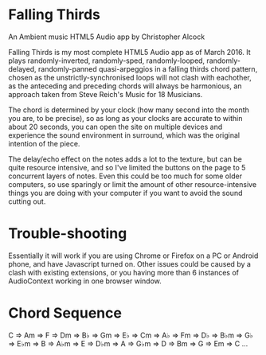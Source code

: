 # Falling Thirds

An Ambient music HTML5 Audio app by Christopher Alcock

Falling Thirds is my most complete HTML5 Audio app as of March 2016.  It plays randomly-inverted, randomly-sped, randomly-looped, randomly-delayed, randomly-panned quasi-arpeggios in a falling thirds chord pattern, chosen as the unstrictly-synchronised loops will not clash with eachother, as the anteceding and preceding chords will always be harmonious, an approach taken from Steve Reich's Music for 18 Musicians.

The chord is determined by your clock (how many second into the month you are, to be precise), so as long as your clocks are accurate to within about 20 seconds, you can open the site on multiple devices and experience the sound environment in surround, which was the original intention of the piece.

The delay/echo effect on the notes adds a lot to the texture, but can be quite resource intensive, and so I've limited the buttons on the page to 5 concurrent layers of notes.  Even this could be too much for some older computers, so use sparingly or limit the amount of other resource-intensive things you are doing with your computer if you want to avoid the sound cutting out.


# Trouble-shooting

Essentially it will work if you are using Chrome or Firefox on a PC or Android phone, and have Javascript turned on.
Other issues could be caused by a clash with existing extensions, or you having more than 6 instances of AudioContext working in one browser window.

# Chord Sequence

C => Am => F => Dm => B♭ => Gm => E♭ => Cm => A♭ => Fm => D♭ => B♭m => G♭ => E♭m => B => A♭m => E => D♭m => A => G♭m => D => Bm => G => Em => C ...
